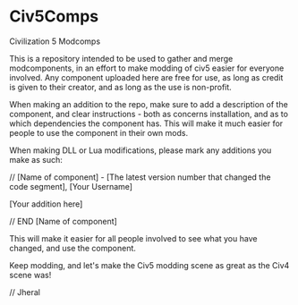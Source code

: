 Civ5Comps
=========

Civilization 5 Modcomps

This is a repository intended to be used to gather and merge modcomponents, in an effort to make modding of civ5 easier for everyone involved. Any component uploaded here are free for use, as long as credit is given to their creator, and as long as the use is non-profit.

When making an addition to the repo, make sure to add a description of the component, and clear instructions - both as concerns installation, and as to which dependencies the component has. This will make it much easier for people to use the component in their own mods.

When making DLL or Lua modifications, please mark any additions you make as such:

 // [Name of component] - [The latest version number that changed the code segment], [Your Username]
 
 [Your addition here]
 
 // END [Name of component]
 
This will make it easier for all people involved to see what you have changed, and use the component.

Keep modding, and let's make the Civ5 modding scene as great as the Civ4 scene was!

// Jheral

